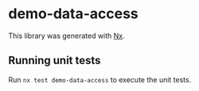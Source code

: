 # demo-data-access

This library was generated with [Nx](https://nx.dev).

## Running unit tests

Run `nx test demo-data-access` to execute the unit tests.
